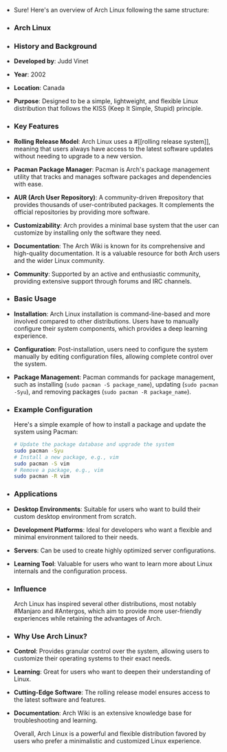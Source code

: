 - Sure! Here's an overview of Arch Linux following the same structure:
- ### **Arch Linux**
- ### **History and Background**
- **Developed by**: Judd Vinet
- **Year**: 2002
- **Location**: Canada
- **Purpose**: Designed to be a simple, lightweight, and flexible Linux distribution that follows the KISS (Keep It Simple, Stupid) principle.
- ### **Key Features**
- **Rolling Release Model**: Arch Linux uses a #[[rolling release system]], meaning that users always have access to the latest software updates without needing to upgrade to a new version.
- **Pacman Package Manager**: Pacman is Arch's package management utility that tracks and manages software packages and dependencies with ease.
- **AUR (Arch User Repository)**: A community-driven #repository that provides thousands of user-contributed packages. It complements the official repositories by providing more software.
- **Customizability**: Arch provides a minimal base system that the user can customize by installing only the software they need.
- **Documentation**: The Arch Wiki is known for its comprehensive and high-quality documentation. It is a valuable resource for both Arch users and the wider Linux community.
- **Community**: Supported by an active and enthusiastic community, providing extensive support through forums and IRC channels.
- ### **Basic Usage**
- **Installation**: Arch Linux installation is command-line-based and more involved compared to other distributions. Users have to manually configure their system components, which provides a deep learning experience.
- **Configuration**: Post-installation, users need to configure the system manually by editing configuration files, allowing complete control over the system.
- **Package Management**: Pacman commands for package management, such as installing (`sudo pacman -S package_name`), updating (`sudo pacman -Syu`), and removing packages (`sudo pacman -R package_name`).
- ### **Example Configuration**
  
  Here's a simple example of how to install a package and update the system using Pacman:
  
  ```sh
  # Update the package database and upgrade the system
  sudo pacman -Syu
  # Install a new package, e.g., vim
  sudo pacman -S vim
  # Remove a package, e.g., vim
  sudo pacman -R vim
  ```
- ### **Applications**
- **Desktop Environments**: Suitable for users who want to build their custom desktop environment from scratch.
- **Development Platforms**: Ideal for developers who want a flexible and minimal environment tailored to their needs.
- **Servers**: Can be used to create highly optimized server configurations.
- **Learning Tool**: Valuable for users who want to learn more about Linux internals and the configuration process.
- ### **Influence**
  
  Arch Linux has inspired several other distributions, most notably #Manjaro and #Antergos, which aim to provide more user-friendly experiences while retaining the advantages of Arch.
- ### **Why Use Arch Linux?**
- **Control**: Provides granular control over the system, allowing users to customize their operating systems to their exact needs.
- **Learning**: Great for users who want to deepen their understanding of Linux.
- **Cutting-Edge Software**: The rolling release model ensures access to the latest software and features.
- **Documentation**: Arch Wiki is an extensive knowledge base for troubleshooting and learning.
  
  Overall, Arch Linux is a powerful and flexible distribution favored by users who prefer a minimalistic and customized Linux experience.